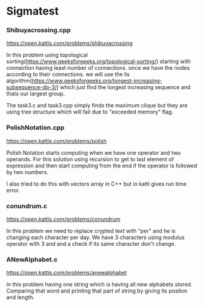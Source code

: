 # Sigmatest

### Shibuyacrossing.cpp
https://open.kattis.com/problems/shibuyacrossing

In this problem using topological sorting(https://www.geeksforgeeks.org/topological-sorting/) starting with connection having least number of connections. once we have the nodes according to their connections. we will use the lis algorithm(https://www.geeksforgeeks.org/longest-increasing-subsequence-dp-3/) which just find the longest increasing sequence and thats our largest group.

The task3.c and task3.cpp simply finds the maximum clique but they are using tree structure which will fail due to "exceeded memory" flag.

### PolishNotation.cpp
https://open.kattis.com/problems/polish

Polish Notation starts computing when we have one operator and two operands. For this solution using recursion to get to last element of expression and then start computing from the end if the operator is followed by two numbers.

I also tried to do this with vectors array in C++ but in katti gives run time error.

### conundrum.c
https://open.kattis.com/problems/conundrum

In this problem we need to replace crypted text with "per" and he is changing each character per day. We have 3 characters using modulus operator with 3 and and a check if its same character don't change. 

### ANewAlphabet.c
https://open.kattis.com/problems/anewalphabet

In this problem having one string which is having all new alphabets stored. Comparing that word and prinitng that part of string by giving its positon and length.


